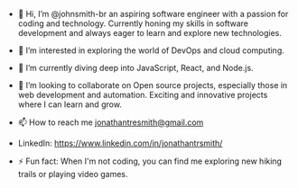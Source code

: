 - 👋 Hi, I’m @johnsmith-br an aspiring software engineer with a passion for coding and technology. Currently honing my skills in software development and always eager to learn and explore new technologies.
  
- 👀 I’m interested in exploring the world of DevOps and cloud computing.
- 🌱 I’m currently diving deep into JavaScript, React, and Node.js.

- 💞️ I’m looking to collaborate on Open source projects, especially those in web development and automation. Exciting and innovative projects where I can learn and grow.
- 📫 How to reach me jonathantresmith@gmail.com
-  LinkedIn: https://www.linkedin.com/in/jonathantrsmith/

  

- ⚡ Fun fact: When I'm not coding, you can find me exploring new hiking trails or playing video games.

<!---
johnsmith-br/johnsmith-br is a ✨ special ✨ repository because its `README.md` (this file) appears on your GitHub profile.
You can click the Preview link to take a look at your changes.
--->
